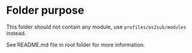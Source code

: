 # Folder purpose
This folder should not contain any module,
use `profiles/os2sub/modules` instead.

See README.md file in root folder for more information.
